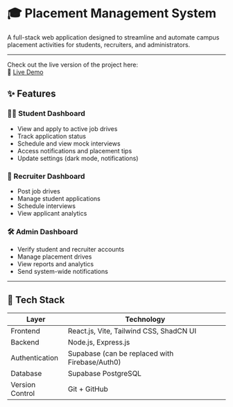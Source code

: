 # 🎓 Placement Management System

A full-stack web application designed to streamline and automate campus placement activities for students, recruiters, and administrators.

---

Check out the live version of the project here:  
🔗 [Live Demo](https://placement-system-zkda.vercel.app/)



## ✨ Features

### 👨‍🎓 Student Dashboard
- View and apply to active job drives
- Track application status
- Schedule and view mock interviews
- Access notifications and placement tips
- Update settings (dark mode, notifications)

### 🏢 Recruiter Dashboard
- Post job drives
- Manage student applications
- Schedule interviews
- View applicant analytics

### 🛠️ Admin Dashboard
- Verify student and recruiter accounts
- Manage placement drives
- View reports and analytics
- Send system-wide notifications

---

## 🧰 Tech Stack

| Layer        | Technology                      |
|--------------|----------------------------------|
| Frontend     | React.js, Vite, Tailwind CSS, ShadCN UI |
| Backend      | Node.js, Express.js             |
| Authentication | Supabase (can be replaced with Firebase/Auth0) |
| Database     | Supabase PostgreSQL  |
| Version Control | Git + GitHub                  |


